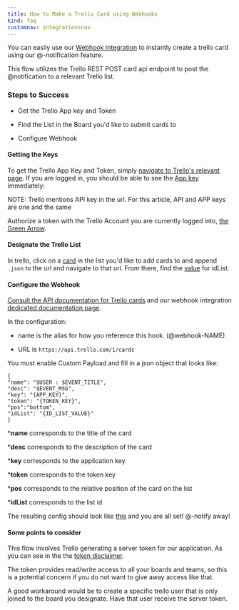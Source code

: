 ```yaml
---
title: How to Make a Trello Card using Webhooks
kind: faq
customnav: integrationsnav
---
```


You can easily use our [Webhook Integration](https://app.datadoghq.com/account/settings#integrations/webhooks) to instantly create a trello card using our @-notification feature.

This flow utilizes the Trello REST POST card api endpoint to post the @notification to a relevant Trello list.

### Steps to Success

* Get the Trello App key and Token

* Find the List in the Board you'd like to submit cards to

* Configure Webhook


#### Getting the Keys

To get the Trello App Key and Token, simply [navigate to Trello's relevant page](https://trello.com/app-key). If you are logged in, you should be able to see the [App key](https://cl.ly/2A40141c0p2Z) immediately:

NOTE: Trello mentions API key in the url. For this article, API and APP keys are one and the same

Authorize a token with the Trello Account you are currently logged into, [the Green Arrow](https://cl.ly/2A40141c0p2Z).

#### Designate the Trello List

In trello, click on a [card](https://cl.ly/0F3u1U3H0q3c) in the list you'd like to add cards to and append `.json` to the url and navigate to that url.
From there, find the [value](https://cl.ly/0R2n1A0V280s) for idList.

#### Configure the Webhook

[Consult the API documentation for Trello cards](https://developers.trello.com/advanced-reference/card#put-1-cards-card-id-or-shortlink) and our webhook integration [dedicated documentation page](https://app.datadoghq.com/account/settings#integrations/webhooks).

In the configuration:

* name is the alias for how you reference this hook. (@webhook-NAME)

* URL is `https://api.trello.com/1/cards`

You must enable Custom Payload and fill in a json object that looks like:
```
{
"name": "$USER : $EVENT_TITLE",
"desc": "$EVENT_MSG",
"key": "{APP_KEY}",
"token": "{TOKEN_KEY}",
"pos":"bottom",
"idList": "{ID_LIST_VALUE}"
}
```

*__name__ corresponds to the title of the card

*__desc__ corresponds to the description of the card

*__key__ corresponds to the application key

*__token__ corresponds to the token key

*__pos__ corresponds to the relative position of the card on the list

*__idList__ corresponds to the list id

The resulting config should look like [this](https://cl.ly/260U152G3h09) and you are all set! @-notify away!

#### Some points to consider

This flow involves Trello generating a server token for our application. As you can see in the the [token disclaimer](https://cl.ly/380G120f0W0R).

The token provides read/write access to all your boards and teams, so this is a potential concern if you do not want to give away access like that.

A good workaround would be to create a specific trello user that is only joined to the board you designate. Have that user receive the server token.